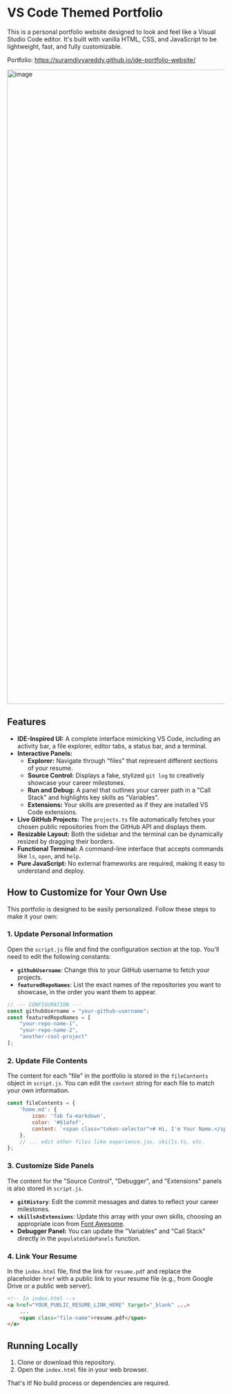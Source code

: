 # VS Code Themed Portfolio

This is a personal portfolio website designed to look and feel like a Visual Studio Code editor. It's built with vanilla HTML, CSS, and JavaScript to be lightweight, fast, and fully customizable.

Portfolio: https://suramdivyareddy.github.io/ide-portfolio-website/


<img width="1470" alt="image" src="https://github.com/user-attachments/assets/12937856-60c9-4ec5-964d-e180e4f148ab" />


## Features

* **IDE-Inspired UI:** A complete interface mimicking VS Code, including an activity bar, a file explorer, editor tabs, a status bar, and a terminal.
* **Interactive Panels:**
    * **Explorer:** Navigate through "files" that represent different sections of your resume.
    * **Source Control:** Displays a fake, stylized `git log` to creatively showcase your career milestones.
    * **Run and Debug:** A panel that outlines your career path in a "Call Stack" and highlights key skills as "Variables".
    * **Extensions:** Your skills are presented as if they are installed VS Code extensions.
* **Live GitHub Projects:** The `projects.ts` file automatically fetches your chosen public repositories from the GitHub API and displays them.
* **Resizable Layout:** Both the sidebar and the terminal can be dynamically resized by dragging their borders.
* **Functional Terminal:** A command-line interface that accepts commands like `ls`, `open`, and `help`.
* **Pure JavaScript:** No external frameworks are required, making it easy to understand and deploy.

## How to Customize for Your Own Use

This portfolio is designed to be easily personalized. Follow these steps to make it your own:

### 1. Update Personal Information

Open the `script.js` file and find the configuration section at the top. You'll need to edit the following constants:

* **`githubUsername`**: Change this to your GitHub username to fetch your projects.
* **`featuredRepoNames`**: List the exact names of the repositories you want to showcase, in the order you want them to appear.

```javascript
// --- CONFIGURATION ---
const githubUsername = "your-github-username";
const featuredRepoNames = [
    "your-repo-name-1",
    "your-repo-name-2",
    "another-cool-project"
];
```

### 2. Update File Contents

The content for each "file" in the portfolio is stored in the `fileContents` object in `script.js`. You can edit the `content` string for each file to match your own information.

```javascript
const fileContents = {
    'home.md': { 
        icon: 'fab fa-markdown', 
        color: '#61afef', 
        content: `<span class="token-selector"># Hi, I'm Your Name.</span>\n<span class="token-keyword">## Welcome to my portfolio.</span>` 
    },
    // ... edit other files like experience.jsx, skills.ts, etc.
};
```

### 3. Customize Side Panels

The content for the "Source Control", "Debugger", and "Extensions" panels is also stored in `script.js`.

* **`gitHistory`**: Edit the commit messages and dates to reflect your career milestones.
* **`skillsAsExtensions`**: Update this array with your own skills, choosing an appropriate icon from [Font Awesome](https://fontawesome.com/icons).
* **Debugger Panel:** You can update the "Variables" and "Call Stack" directly in the `populateSidePanels` function.

### 4. Link Your Resume

In the `index.html` file, find the link for `resume.pdf` and replace the placeholder `href` with a public link to your resume file (e.g., from Google Drive or a public web server).

```html
<!-- In index.html -->
<a href="YOUR_PUBLIC_RESUME_LINK_HERE" target="_blank" ...>
    ...
    <span class="file-name">resume.pdf</span>
</a>
```

## Running Locally

1.  Clone or download this repository.
2.  Open the `index.html` file in your web browser.

That's it! No build process or dependencies are required.
